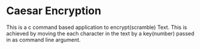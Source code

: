 # Caesar Encryption
This is a c command based application to encrypt(scramble) Text. This is achieved by moving the each character in the
text by a key(number) passed in as command line argument.